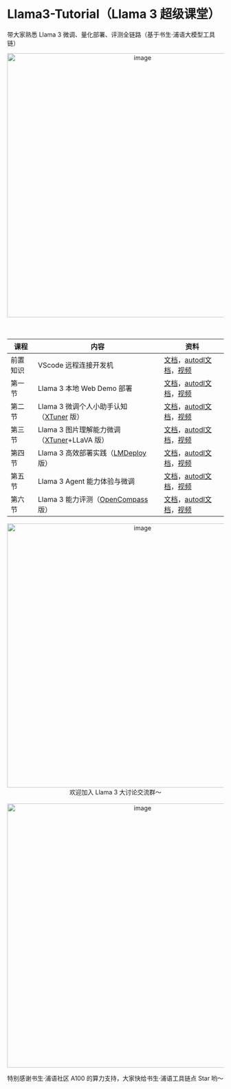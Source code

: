# Llama3-Tutorial（Llama 3 超级课堂）

带大家熟悉 Llama 3 微调、量化部署、评测全链路（基于书生·浦语大模型工具链）

<div align="center">
  <img src="https://github.com/SmartFlowAI/Llama3-Tutorial/assets/25839884/91914c5f-30f4-4d7d-9ffc-ccb179afc3c2" alt="image" width="614">
</div>

</br>
</br>

<div align='center'>

| 课程   | 内容                                        | 资料                                |
| ------ | ------------------------------------------- | ----------------------------------- |
| 前置知识 | VScode 远程连接开发机                        |  [文档](./docs/env.md)，[autodl文档](./docs_autodl/env.md)，[视频](https://www.bilibili.com/video/BV1Qi42117mb) |
| 第一节 | Llama 3 本地 Web Demo 部署                  | [文档](./docs/hello_world.md)，[autodl文档](./docs_autodl/hello_world.md)，[视频](https://www.bilibili.com/video/BV1Fu4m1F7FA) |
| 第二节 | Llama 3 微调个人小助手认知（[XTuner](https://github.com/internLM/xtuner) 版）     | [文档](./docs/assistant.md)，[autodl文档](./docs_autodl/assistant.md)，[视频](https://www.bilibili.com/video/BV1Em41117RD)   |
| 第三节 | Llama 3 图片理解能力微调（[XTuner](https://github.com/internLM/xtuner)+LLaVA 版） | [文档](./docs/llava.md)，[autodl文档](./docs_autodl/llava.md)，[视频](https://www.bilibili.com/video/BV15f421S7cg)       |
| 第四节 | Llama 3 高效部署实践（[LMDeploy](https://github.com/internLM/lmdeploy) 版）         | [文档](./docs/lmdeploy.md)，[autodl文档](./docs_autodl/lmdeploy.md)，[视频](https://www.bilibili.com/video/BV1fx4y1B74B)                          |
| 第五节 | Llama 3 Agent 能力体验与微调                | [文档](./docs/agent.md)，[autodl文档](./docs_autodl/agent.md)，[视频](https://www.bilibili.com/video/BV1zi42117MP)       |
| 第六节 | Llama 3 能力评测（[OpenCompass](https://github.com/open-compass/opencompass) 版）          | [文档](./docs/opencompass.md)，[autodl文档](./docs_autodl/opencompass.md)，[视频](https://www.bilibili.com/video/BV19i42117yr)                          |




</div>

<div align="center">
  <img src="https://github.com/SmartFlowAI/Llama3-Tutorial/assets/25839884/a3b0c249-d6e0-4307-a6be-225eca0867a9" alt="image", width="614">
</div>




<div align="center">
欢迎加入 Llama 3 大讨论交流群～
</div>

</br>


<div align="center">
  <img src="https://github.com/SmartFlowAI/Llama3-Tutorial/assets/25839884/efb829db-847c-47df-a36c-d67e910f8b3d" alt="image", width="614">
</div>

特别感谢书生·浦语社区 A100 的算力支持，大家快给书生·浦语工具链点 Star 哟～
